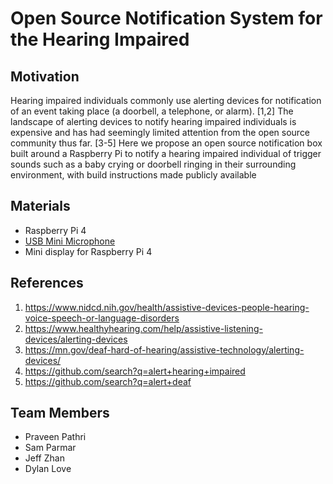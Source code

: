 # Open Source Notification System for the Hearing Impaired

## Motivation
Hearing impaired individuals commonly use alerting devices for notification of an event taking place (a doorbell, a telephone, or alarm). [1,2] The landscape of alerting devices to notify hearing impaired individuals is expensive and has had seemingly limited attention from the open source community thus far. [3-5] Here we propose an open source notification box built around a Raspberry Pi to notify a hearing impaired individual of trigger sounds such as a baby crying or doorbell ringing in their surrounding environment, with build instructions made publicly available

## Materials
* Raspberry Pi 4
* [USB Mini Microphone](https://www.amazon.com/SunFounder-Microphone-Raspberry-Recognition-Software/dp/B01KLRBHGM/)
* Mini display for Raspberry Pi 4 

## References
1. https://www.nidcd.nih.gov/health/assistive-devices-people-hearing-voice-speech-or-language-disorders
2. https://www.healthyhearing.com/help/assistive-listening-devices/alerting-devices
3. https://mn.gov/deaf-hard-of-hearing/assistive-technology/alerting-devices/
4. https://github.com/search?q=alert+hearing+impaired
5. https://github.com/search?q=alert+deaf

## Team Members
* Praveen Pathri
* Sam Parmar
* Jeff Zhan
* Dylan Love


